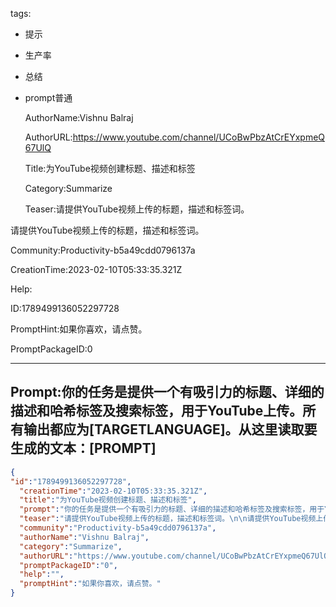   tags: 
- 提示
- 生产率
- 总结
- prompt普通

  AuthorName:Vishnu Balraj

  AuthorURL:https://www.youtube.com/channel/UCoBwPbzAtCrEYxpmeQ67UlQ

  Title:为YouTube视频创建标题、描述和标签

  Category:Summarize

  Teaser:请提供YouTube视频上传的标题，描述和标签词。

请提供YouTube视频上传的标题，描述和标签词。

  Community:Productivity-b5a49cdd0796137a

  CreationTime:2023-02-10T05:33:35.321Z

  Help:

  ID:1789499136052297728

  PromptHint:如果你喜欢，请点赞。

  PromptPackageID:0

  ---

  ## Prompt:你的任务是提供一个有吸引力的标题、详细的描述和哈希标签及搜索标签，用于YouTube上传。所有输出都应为[TARGETLANGUAGE]。从这里读取要生成的文本：[PROMPT]

  ```json
  {
  "id":"1789499136052297728",
    "creationTime":"2023-02-10T05:33:35.321Z",
    "title":"为YouTube视频创建标题、描述和标签",
    "prompt":"你的任务是提供一个有吸引力的标题、详细的描述和哈希标签及搜索标签，用于YouTube上传。所有输出都应为[TARGETLANGUAGE]。从这里读取要生成的文本：[PROMPT]",
    "teaser":"请提供YouTube视频上传的标题，描述和标签词。\n\n请提供YouTube视频上传的标题，描述和标签词。",
    "community":"Productivity-b5a49cdd0796137a",
    "authorName":"Vishnu Balraj",
    "category":"Summarize",
    "authorURL":"https://www.youtube.com/channel/UCoBwPbzAtCrEYxpmeQ67UlQ",
    "promptPackageID":"0",
    "help":"",
    "promptHint":"如果你喜欢，请点赞。"
  }
  ```
